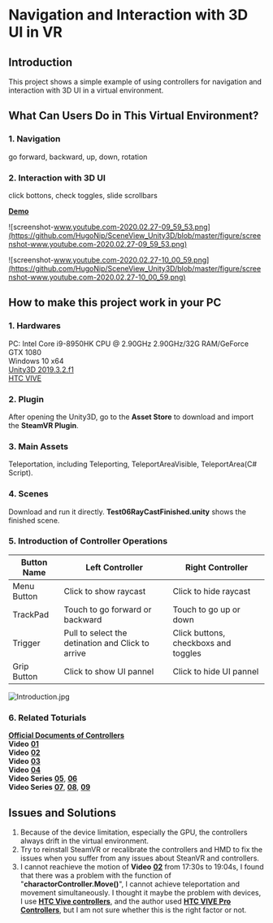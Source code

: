 # Navigation and Interaction with 3D UI in VR

## Introduction
This project shows a simple example of using controllers for navigation and interaction with 3D UI in a virtual environment.

## What Can Users Do in This Virtual Environment?
### 1. Navigation
go forward, backward, up, down, rotation
### 2. Interaction with 3D UI
click bottons, check toggles, slide scrollbars

[**Demo**](https://youtu.be/F4rgRLcNyo0)

![screenshot-www.youtube.com-2020.02.27-09_59_53.png](https://github.com/HugoNip/SceneView_Unity3D/blob/master/figure/screenshot-www.youtube.com-2020.02.27-09_59_53.png)

![screenshot-www.youtube.com-2020.02.27-10_00_59.png](https://github.com/HugoNip/SceneView_Unity3D/blob/master/figure/screenshot-www.youtube.com-2020.02.27-10_00_59.png)

## How to make this project work in your PC
### 1. Hardwares
PC: Intel Core i9-8950HK CPU @ 2.90GHz 2.90GHz/32G RAM/GeForce GTX 1080  
Windows 10 x64  
[Unity3D 2019.3.2.f1](https://unity3d.com/get-unity/download/archive?_ga=2.40182242.1304774695.1582602743-918063752.1582602743)  
[HTC VIVE](https://www.vive.com/us/product/vive/)  

### 2. Plugin
After opening the Unity3D, go to the **Asset Store** to download and import the **SteamVR Plugin**.

### 3. Main Assets
Teleportation, including Teleporting, TeleportAreaVisible, TeleportArea(C# Script).

### 4. Scenes 
Download and run it directly. **Test06RayCastFinished.unity** shows the finished scene.

### 5. Introduction of Controller Operations

|**Button Name** |       **Left Controller**                        |        **Right Controller**        |  
|----------------|--------------------------------------------------|------------------------------------|  
|Menu Button     |Click to show raycast                             |Click to hide raycast               |  
|TrackPad        |Touch to go forward or backward                   |Touch to go up or down              |  
|Trigger         |Pull to select the detination and Click to arrive |Click buttons, checkboxs and toggles|  
|Grip Button     |Click to show UI pannel                           |Click to hide UI pannel             |  

![Introduction.jpg](https://github.com/HugoNip/SceneView_Unity3D/blob/master/figure/Introduction.jpg)

### 6. Related Toturials
[**Official Documents of Controllers**](https://www.vive.com/eu/support/vive/category_howto/about-the-controllers.html)  
**Video** [**01**](https://www.youtube.com/watch?v=iJ0oNYIUFJo&list=PLIzNKynZC57jGBlbrs1-rLyYqCZI0crsO&index=3&t=0s)  
**Video** [**02**](https://www.youtube.com/watch?v=5C6zr4Q5AlA&list=PLIzNKynZC57jGBlbrs1-rLyYqCZI0crsO&index=5&t=734s)  
**Video** [**03**](https://www.youtube.com/watch?v=bn8eMxBcI70&list=PLIzNKynZC57jGBlbrs1-rLyYqCZI0crsO&index=6&t=0s)  
**Video** [**04**](https://www.youtube.com/watch?v=N_R5V6KNFhA&list=PLIzNKynZC57jGBlbrs1-rLyYqCZI0crsO&index=10&t=0s)  
**Video Series** [**05**](https://www.youtube.com/watch?v=TUSvupeYZv4&list=PLIzNKynZC57jGBlbrs1-rLyYqCZI0crsO&index=10), [**06**](https://www.youtube.com/watch?v=ZI6DwJtjlBA&list=PLIzNKynZC57jGBlbrs1-rLyYqCZI0crsO&index=12&t=0s)  
**Video Series** [**07**](https://www.youtube.com/watch?v=3mRI1hu9Y3w&list=PLIzNKynZC57jGBlbrs1-rLyYqCZI0crsO&index=14&t=19s), [**08**](https://www.youtube.com/watch?v=h_BMXDWv10I), 
[**09**](https://www.youtube.com/watch?v=vNqHRD4sqPc)

## Issues and Solutions
1. Because of the device limitation, especially the GPU, the controllers always drift in the virtual environment.
2. Try to reinstall SteamVR or recalibrate the controllers and HMD to fix the issues when you suffer from any issues about SteanVR and controllers.
3. I cannot reachieve the motion of **Video** [**02**](https://www.youtube.com/watch?v=5C6zr4Q5AlA&list=PLIzNKynZC57jGBlbrs1-rLyYqCZI0crsO&index=5&t=734s) from 17:30s to 19:04s, I found that there was a problem with the function of "**charactorController.Move()**", I cannot achieve teleportation and movement simultaneously. I thought it maybe the problem with devices, I use [**HTC Vive controllers**](https://www.vive.com/us/accessory/controller/), and the author used [**HTC VIVE Pro Controllers**](https://www.vive.com/us/accessory/cosmos-controller-left/), but I am not sure whether this is the right factor or not.

